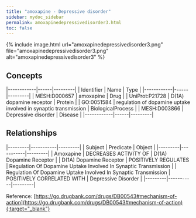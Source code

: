 ```yaml
---
title: "amoxapine - Depressive disorder"
sidebar: mydoc_sidebar
permalink: amoxapinedepressivedisorder3.html
toc: false 
---
```


{% include image.html url="amoxapinedepressivedisorder3.png" file="amoxapinedepressivedisorder3.png" alt="amoxapinedepressivedisorder3" %}

## Concepts

|------------|------|---------|
| Identifier | Name | Type    |
|------------|------|---------|
| MESH:D000657 | amoxapine | Drug |
| UniProt:P21728 | D(1A) dopamine receptor | Protein |
| GO:0051584 | regulation of dopamine uptake involved in synaptic transmission | BiologicalProcess |
| MESH:D003866 | Depressive disorder | Disease |
|------------|------|---------|

## Relationships

|---------|-----------|---------|
| Subject | Predicate | Object  |
|---------|-----------|---------|
| Amoxapine | DECREASES ACTIVITY OF | D(1A) Dopamine Receptor |
| D(1A) Dopamine Receptor | POSITIVELY REGULATES | Regulation Of Dopamine Uptake Involved In Synaptic Transmission |
| Regulation Of Dopamine Uptake Involved In Synaptic Transmission | POSITIVELY CORRELATED WITH | Depressive Disorder |
|---------|-----------|---------|

Reference: [https://go.drugbank.com/drugs/DB00543#mechanism-of-action](https://go.drugbank.com/drugs/DB00543#mechanism-of-action){:target="_blank"}